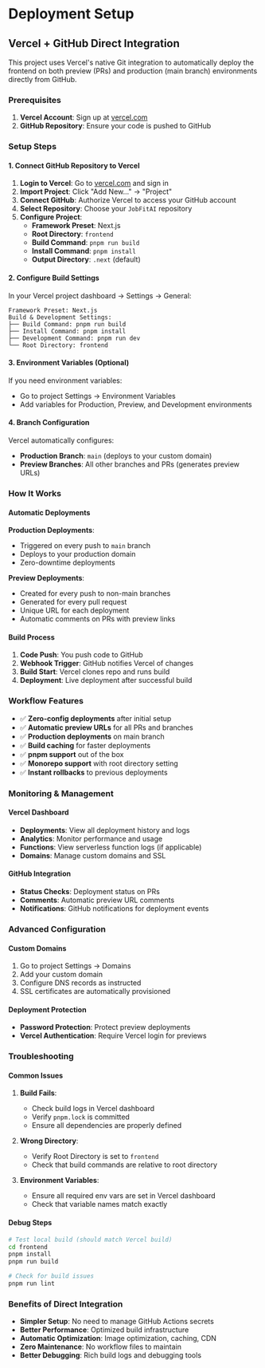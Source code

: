# Deployment Setup

## Vercel + GitHub Direct Integration

This project uses Vercel's native Git integration to automatically deploy the frontend on both preview (PRs) and production (main branch) environments directly from GitHub.

### Prerequisites

1. **Vercel Account**: Sign up at [vercel.com](https://vercel.com)
2. **GitHub Repository**: Ensure your code is pushed to GitHub

### Setup Steps

#### 1. Connect GitHub Repository to Vercel

1. **Login to Vercel**: Go to [vercel.com](https://vercel.com) and sign in
2. **Import Project**: Click "Add New..." → "Project"
3. **Connect GitHub**: Authorize Vercel to access your GitHub account
4. **Select Repository**: Choose your `JobFitAI` repository
5. **Configure Project**:
   - **Framework Preset**: Next.js
   - **Root Directory**: `frontend`
   - **Build Command**: `pnpm run build`
   - **Install Command**: `pnpm install`
   - **Output Directory**: `.next` (default)

#### 2. Configure Build Settings

In your Vercel project dashboard → Settings → General:

```
Framework Preset: Next.js
Build & Development Settings:
├── Build Command: pnpm run build
├── Install Command: pnpm install
├── Development Command: pnpm run dev
└── Root Directory: frontend
```

#### 3. Environment Variables (Optional)

If you need environment variables:

- Go to project Settings → Environment Variables
- Add variables for Production, Preview, and Development environments

#### 4. Branch Configuration

Vercel automatically configures:

- **Production Branch**: `main` (deploys to your custom domain)
- **Preview Branches**: All other branches and PRs (generates preview URLs)

### How It Works

#### Automatic Deployments

**Production Deployments**:

- Triggered on every push to `main` branch
- Deploys to your production domain
- Zero-downtime deployments

**Preview Deployments**:

- Created for every push to non-main branches
- Generated for every pull request
- Unique URL for each deployment
- Automatic comments on PRs with preview links

#### Build Process

1. **Code Push**: You push code to GitHub
2. **Webhook Trigger**: GitHub notifies Vercel of changes
3. **Build Start**: Vercel clones repo and runs build
4. **Deployment**: Live deployment after successful build

### Workflow Features

- ✅ **Zero-config deployments** after initial setup
- ✅ **Automatic preview URLs** for all PRs and branches
- ✅ **Production deployments** on main branch
- ✅ **Build caching** for faster deployments
- ✅ **pnpm support** out of the box
- ✅ **Monorepo support** with root directory setting
- ✅ **Instant rollbacks** to previous deployments

### Monitoring & Management

#### Vercel Dashboard

- **Deployments**: View all deployment history and logs
- **Analytics**: Monitor performance and usage
- **Functions**: View serverless function logs (if applicable)
- **Domains**: Manage custom domains and SSL

#### GitHub Integration

- **Status Checks**: Deployment status on PRs
- **Comments**: Automatic preview URL comments
- **Notifications**: GitHub notifications for deployment events

### Advanced Configuration

#### Custom Domains

1. Go to project Settings → Domains
2. Add your custom domain
3. Configure DNS records as instructed
4. SSL certificates are automatically provisioned

#### Deployment Protection

- **Password Protection**: Protect preview deployments
- **Vercel Authentication**: Require Vercel login for previews

### Troubleshooting

#### Common Issues

1. **Build Fails**:

   - Check build logs in Vercel dashboard
   - Verify `pnpm.lock` is committed
   - Ensure all dependencies are properly defined

2. **Wrong Directory**:

   - Verify Root Directory is set to `frontend`
   - Check that build commands are relative to root directory

3. **Environment Variables**:
   - Ensure all required env vars are set in Vercel dashboard
   - Check that variable names match exactly

#### Debug Steps

```bash
# Test local build (should match Vercel build)
cd frontend
pnpm install
pnpm run build

# Check for build issues
pnpm run lint
```

### Benefits of Direct Integration

- **Simpler Setup**: No need to manage GitHub Actions secrets
- **Better Performance**: Optimized build infrastructure
- **Automatic Optimization**: Image optimization, caching, CDN
- **Zero Maintenance**: No workflow files to maintain
- **Better Debugging**: Rich build logs and debugging tools
